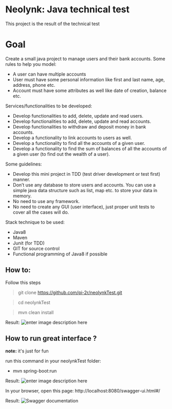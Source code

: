 # Neolynk: Java technical test

This project is the result of the technical test

# Goal
Create a small java project to manage users and their bank accounts. Some rules to help you model:
 - A user can have multiple accounts
 - User must have some personal information like first and last name, age, address, phone
etc.
 - Account must have some attributes as well like date of creation, balance etc.
 
Services/functionalities to be developed:
 - Develop functionalities to add, delete, update and read users.
 - Develop functionalities to add, delete, update and read accounts.
 - Develop functionalities to withdraw and deposit money in bank accounts.
 - Develop a functionality to link accounts to users as well.
 - Develop a functionality to find all the accounts of a given user.
 - Develop a functionality to find the sum of balances of all the accounts of a given user (to
find out the wealth of a user).

Some guidelines:

 - Develop this mini project in TDD (test driver development or test first) manner.
 - Don’t use any database to store users and accounts. You can use a simple java data
structure such as list, map etc. to store your data in memory.
 - No need to use any framework.
 - No need to create any GUI (user interface), just proper unit tests to cover all the cases
will do.

Stack technique to be used:

 - Java8
 - Maven
 - Junit (for TDD)
 - GIT for source control
 - Functional programming of Java8 if possible

##  How to:

Follow this steps

> git clone https://github.com/pi-2r/neolynkTest.git

> cd neolynkTest

> mvn clean install

Result:
![enter image description here](https://image.ibb.co/b5yV2x/neolynk1.png)
## How to run great interface ?

**note:** it's just for fun

run this command in your neolynkTest folder:

 - mvn spring-boot:run
 
 Result:
![enter image description here](https://image.ibb.co/bXmNFH/neolynk2.png)

In your browser, open this page: http://localhost:8080/swagger-ui.html#/

Result:
![Swagger documentation](https://image.ibb.co/j7ZZvH/neolynk3.png) 

